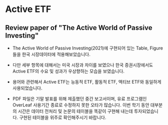 # Active ETF
## Review paper of "The Active World of Passive Investing"

- The Active World of Passive Investing(2021)에 구현되어 있는 Table, Figure 들을 한국 시장데이터에 적용해보았습니다.

- 다만 세부 항목에 대해서는 미국 시장과 차이를 보였으나 한국 증권시장에서도 Active ETF의 수요 및 성과가 우상향하는 모습을 보였습니다.

- 용어와 관련해서 Active ETF는 능동적 ETF, 활동적 ETF, 액티브 ETF와 동일하게 사용되었습니다.

- PDF 파일은 기말 발표를 위해 제출했던 중간 보고서이며, 유료 프로그램인 OverLeaf 사용기간 종료로 수정하지 못한 오타가 많습니다. 이번 학기 동안 대부분의 시간은 데이터 전처리 및 논문의 테이블을 똑같이 구현해 내는데 투자되었습니다. 구현된 테이블을 위주로 확인해주시기 바랍니다.
